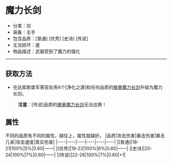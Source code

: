 # 魔力长剑
* 分类：剑
* 装备：主手
* 包含品质：[普通] [优秀] [史诗] [传说]
* 无法损坏：是
* 物品描述：武器受到了魔力的强化
---
## 获取方法
* 在达索斯堡军需官处用4个[净化之源]和任何品质的<a href="https://github.com/LeafletXD/Minecraft-Yuanchu-Server-Wiki/edit/main/Wiki/RPG%E9%81%93%E5%85%B7/%E8%BF%91%E6%88%98%E6%AD%A6%E5%99%A8/%E5%89%91/%E5%BE%AE%E9%87%8F%E9%AD%94%E5%8A%9B%E9%95%BF%E5%89%91.md">微量魔力长剑<a/>升级为魔力长剑。
>**注意**：[传说]品质的<a href="https://github.com/LeafletXD/Minecraft-Yuanchu-Server-Wiki/edit/main/Wiki/RPG%E9%81%93%E5%85%B7/%E8%BF%91%E6%88%98%E6%AD%A6%E5%99%A8/%E5%89%91/%E5%BE%AE%E9%87%8F%E9%AD%94%E5%8A%9B%E9%95%BF%E5%89%91.md">微量魔力长剑<a/>无法总换！
## 属性
不同的品质有不同的属性，越往上，属性就越好。
|品质|攻击伤害|暴击伤害|暴击几率|攻击速度|真实伤害|
|----|----|----|----|----|----|
|[普通]|18-21|100%|5%|0.60|——|
|[优秀]|19-22|100%|6%|0.60|——|
|[史诗]|20-24|100%|7%|0.60|——|
|[传说]|22-26|100%|7%|0.60|+1|
